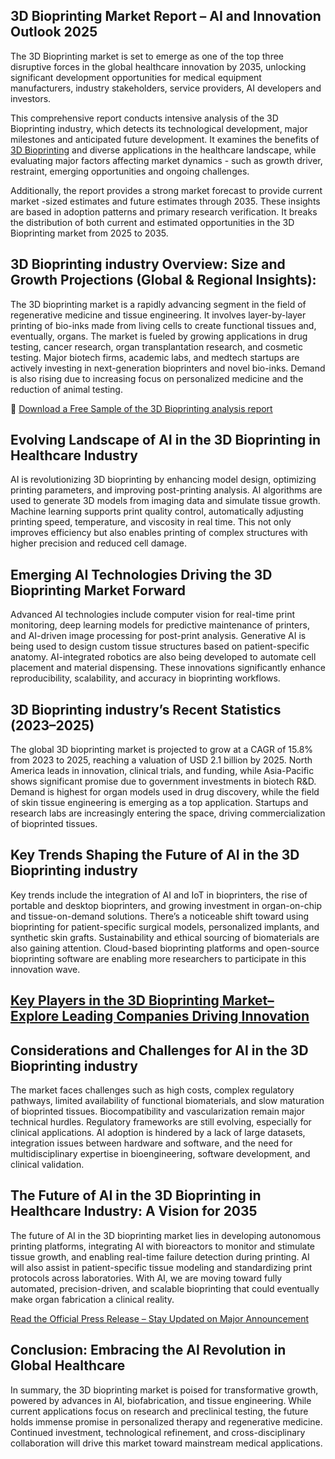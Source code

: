 ## 3D Bioprinting Market Report – AI and Innovation Outlook 2025

The 3D Bioprinting market is set to emerge as one of the top three disruptive forces in the global healthcare innovation by 2035, unlocking significant development opportunities for medical equipment manufacturers, industry stakeholders, service providers, AI developers and investors.

This comprehensive report conducts intensive analysis of the 3D Bioprinting industry, which detects its technological development, major milestones and anticipated future development. It examines the benefits of [3D Bioprinting](https://www.marketresearchfuture.com/reports/3d-bioprinting-market-869) and diverse applications in the healthcare landscape, while evaluating major factors affecting market dynamics - such as growth driver, restraint, emerging opportunities and ongoing challenges.

Additionally, the report provides a strong market forecast to provide current market -sized estimates and future estimates through 2035. These insights are based in adoption patterns and primary research verification. It breaks the distribution of both current and estimated opportunities in the 3D Bioprinting market from 2025 to 2035.

## 3D Bioprinting industry Overview: Size and Growth Projections (Global & Regional Insights):

The 3D bioprinting market is a rapidly advancing segment in the field of regenerative medicine and tissue engineering. It involves layer-by-layer printing of bio-inks made from living cells to create functional tissues and, eventually, organs. The market is fueled by growing applications in drug testing, cancer research, organ transplantation research, and cosmetic testing. Major biotech firms, academic labs, and medtech startups are actively investing in next-generation bioprinters and novel bio-inks. Demand is also rising due to increasing focus on personalized medicine and the reduction of animal testing.

🎯 [Download a Free Sample of the 3D Bioprinting analysis report](https://www.marketresearchfuture.com/sample_request/869)

## Evolving Landscape of AI in the 3D Bioprinting in Healthcare Industry

AI is revolutionizing 3D bioprinting by enhancing model design, optimizing printing parameters, and improving post-printing analysis. AI algorithms are used to generate 3D models from imaging data and simulate tissue growth. Machine learning supports print quality control, automatically adjusting printing speed, temperature, and viscosity in real time. This not only improves efficiency but also enables printing of complex structures with higher precision and reduced cell damage.

## Emerging AI Technologies Driving the 3D Bioprinting Market Forward

Advanced AI technologies include computer vision for real-time print monitoring, deep learning models for predictive maintenance of printers, and AI-driven image processing for post-print analysis. Generative AI is being used to design custom tissue structures based on patient-specific anatomy. AI-integrated robotics are also being developed to automate cell placement and material dispensing. These innovations significantly enhance reproducibility, scalability, and accuracy in bioprinting workflows.

## 3D Bioprinting industry’s Recent Statistics (2023–2025)

The global 3D bioprinting market is projected to grow at a CAGR of 15.8% from 2023 to 2025, reaching a valuation of USD 2.1 billion by 2025. North America leads in innovation, clinical trials, and funding, while Asia-Pacific shows significant promise due to government investments in biotech R&D. Demand is highest for organ models used in drug discovery, while the field of skin tissue engineering is emerging as a top application. Startups and research labs are increasingly entering the space, driving commercialization of bioprinted tissues.

## Key Trends Shaping the Future of AI in the 3D Bioprinting industry

Key trends include the integration of AI and IoT in bioprinters, the rise of portable and desktop bioprinters, and growing investment in organ-on-chip and tissue-on-demand solutions. There’s a noticeable shift toward using bioprinting for patient-specific surgical models, personalized implants, and synthetic skin grafts. Sustainability and ethical sourcing of biomaterials are also gaining attention. Cloud-based bioprinting platforms and open-source bioprinting software are enabling more researchers to participate in this innovation wave.

## [Key Players in the 3D Bioprinting Market– Explore Leading Companies Driving Innovation](https://www.marketresearchfuture.com/reports/3d-bioprinting-market/companies)

## Considerations and Challenges for AI in the 3D Bioprinting industry

The market faces challenges such as high costs, complex regulatory pathways, limited availability of functional biomaterials, and slow maturation of bioprinted tissues. Biocompatibility and vascularization remain major technical hurdles. Regulatory frameworks are still evolving, especially for clinical applications. AI adoption is hindered by a lack of large datasets, integration issues between hardware and software, and the need for multidisciplinary expertise in bioengineering, software development, and clinical validation.

## The Future of AI in the 3D Bioprinting in Healthcare Industry: A Vision for 2035

The future of AI in the 3D bioprinting market lies in developing autonomous printing platforms, integrating AI with bioreactors to monitor and stimulate tissue growth, and enabling real-time failure detection during printing. AI will also assist in patient-specific tissue modeling and standardizing print protocols across laboratories. With AI, we are moving toward fully automated, precision-driven, and scalable bioprinting that could eventually make organ fabrication a clinical reality.

[Read the Official Press Release – Stay Updated on Major Announcement](https://www.marketresearchfuture.com/press-release/3d-bioprinting-market)

## Conclusion: Embracing the AI Revolution in Global Healthcare

In summary, the 3D bioprinting market is poised for transformative growth, powered by advances in AI, biofabrication, and tissue engineering. While current applications focus on research and preclinical testing, the future holds immense promise in personalized therapy and regenerative medicine. Continued investment, technological refinement, and cross-disciplinary collaboration will drive this market toward mainstream medical applications. 
